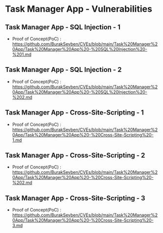 # Task Manager App - Vulnerabilities

## Task Manager App - SQL Injection - 1
+ Proof of Concept(PoC) : https://github.com/BurakSevben/CVEs/blob/main/Task%20Manager%20App/Task%20Manager%20App%20-%20SQL%20Injection%20-%201.md

## Task Manager App - SQL Injection - 2
+ Proof of Concept(PoC) : https://github.com/BurakSevben/CVEs/blob/main/Task%20Manager%20App/Task%20Manager%20App%20-%20SQL%20Injection%20-%202.md

## Task Manager App - Cross-Site-Scripting - 1 
+ Proof of Concept(PoC) : https://github.com/BurakSevben/CVEs/blob/main/Task%20Manager%20App/Task%20Manager%20App%20-%20Cross-Site-Scripting%20-1.md

## Task Manager App - Cross-Site-Scripting - 2
+ Proof of Concept(PoC) : https://github.com/BurakSevben/CVEs/blob/main/Task%20Manager%20App/Task%20Manager%20App%20-%20Cross-Site-Scripting%20-%202.md

## Task Manager App - Cross-Site-Scripting - 3
+ Proof of Concept(PoC) : https://github.com/BurakSevben/CVEs/blob/main/Task%20Manager%20App/Task%20Manager%20App%20-%20Cross-Site-Scripting%20-3.md
